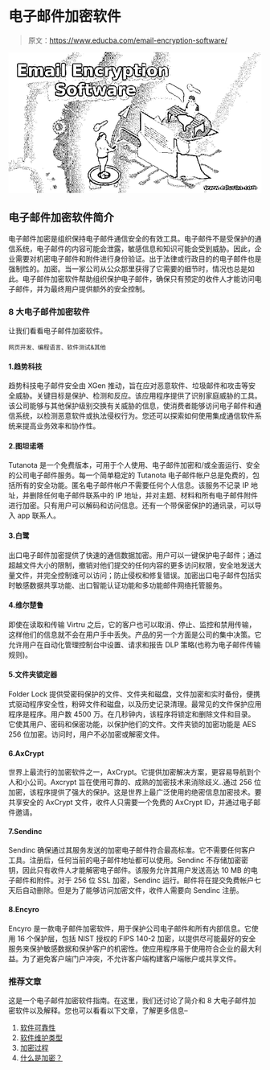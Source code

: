 # 电子邮件加密软件

> 原文：<https://www.educba.com/email-encryption-software/>

![Email Encryption Software](img/c2c75a2a85678339c9a6a1646a542f8b.png)



## 电子邮件加密软件简介

电子邮件加密是组织保持电子邮件通信安全的有效工具。电子邮件不是受保护的通信系统，电子邮件的内容可能会泄露，敏感信息和知识可能会受到威胁。因此，企业需要对机密电子邮件和附件进行身份验证。出于法律或行政目的的电子邮件也是强制性的。加密。当一家公司从公众那里获得了它需要的细节时，情况也总是如此。电子邮件加密软件帮助组织保护电子邮件，确保只有预定的收件人才能访问电子邮件，并为最终用户提供额外的安全控制。

### 8 大电子邮件加密软件

让我们看看电子邮件加密软件。

<small>网页开发、编程语言、软件测试&其他</small>

#### 1.趋势科技

趋势科技电子邮件安全由 XGen 推动，旨在应对恶意软件、垃圾邮件和攻击等安全威胁。关键目标是保护、检测和反应。该应用程序提供了识别家庭威胁的工具。该公司能够与其他保护级别交换有关威胁的信息，使消费者能够访问电子邮件和通信系统，以检测恶意软件或执法侵权行为。您还可以探索如何使用集成通信软件系统来提高业务效率和协作性。

#### 2.图坦诺塔

Tutanota 是一个免费版本，可用于个人使用、电子邮件加密和/或全面运行、安全的公司电子邮件服务。每一个简单稳定的 Tutanota 电子邮件帐户总是免费的，包括所有的安全功能。匿名电子邮件帐户不需要任何个人信息。该服务不记录 IP 地址，并删除任何电子邮件联系中的 IP 地址，并对主题、材料和所有电子邮件附件进行加密。只有用户可以解码和访问信息。还有一个带保密保护的通讯录，可以导入 app 联系人。

#### 3.白鹭

出口电子邮件加密提供了快速的通信数据加密。用户可以一键保护电子邮件；通过超越文件大小的限制，撤销对他们提交的任何内容的更多访问权限，安全地发送大量文件，并完全控制谁可以访问；防止侵权和修复错误。加密出口电子邮件包括实时敏感数据共享功能、出口智能认证功能和多功能邮件网络托管服务。

#### 4.维尔楚鲁

即使在读取和传输 Virtru 之后，它的客户也可以取消、停止、监控和禁用传输，这样他们的信息就不会在用户手中丢失。产品的另一个方面是公司的集中决策。它允许用户在自动化管理控制台中设置、请求和报告 DLP 策略(也称为电子邮件传输规则)。

#### 5.文件夹锁定器

Folder Lock 提供受密码保护的文件、文件夹和磁盘，文件加密和实时备份，便携式驱动程序安全性，粉碎文件和磁盘，以及历史记录清理。最常见的文件保护应用程序是程序。用户数 4500 万。在几秒钟内，该程序将锁定和删除文件和目录。它使其用户、密码和保密功能，以保护他们的文件。文件夹锁的加密功能是 AES 256 位加密。访问时，用户不必加密或解密文件。

#### 6.AxCrypt

世界上最流行的加密软件之一，AxCrypt。它提供加密解决方案，更容易导航到个人和小公司。Axcrypt 旨在使用可靠的、成熟的加密技术来消除歧义..通过 256 位加密，该程序提供了强大的保护。这是世界上最广泛使用的绝密信息加密技术。要共享安全的 AxCrypt 文件，收件人只需要一个免费的 AxCrypt ID，并通过电子邮件邀请。

#### 7.Sendinc

Sendinc 确保通过其服务发送的加密电子邮件符合最高标准。它不需要任何客户工具。注册后，任何当前的电子邮件地址都可以使用。Sendinc 不存储加密密钥，因此只有收件人才能解密电子邮件。该服务允许其用户发送高达 10 MB 的电子邮件和附件。对于 256 位 SSL 加密，Sendinc 运行。邮件将在提交免费帐户七天后自动删除。但是为了能够访问加密文件，收件人需要向 Sendinc 注册。

#### 8.Encyro

Encyro 是一款电子邮件加密软件，用于保护公司电子邮件和所有内部信息。它使用 16 个保护层，包括 NIST 授权的 FIPS 140-2 加密，以提供尽可能最好的安全服务来保护敏感数据和保护客户的机密性。使应用程序易于使用符合企业的最大利益。为了避免客户端门户冲突，不允许客户端构建客户端帐户或共享文件。

### 推荐文章

这是一个电子邮件加密软件指南。在这里，我们还讨论了简介和 8 大电子邮件加密软件以及解释。您也可以看看以下文章，了解更多信息–

1.  [软件可靠性](https://www.educba.com/software-reliability/)
2.  [软件维护类型](https://www.educba.com/software-maintenance-types/)
3.  [加密过程](https://www.educba.com/encryption-process/)
4.  [什么是加密？](https://www.educba.com/what-is-encryption/)






